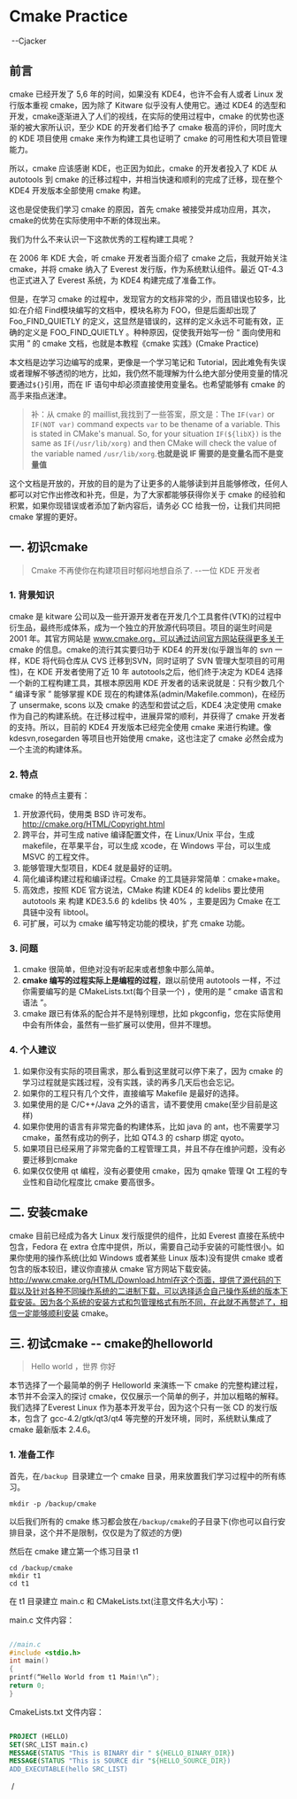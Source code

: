 # Cmake Practice

​                                                  --Cjacker

## 前言

cmake 已经开发了 5,6 年的时间，如果没有 KDE4，也许不会有人或者 Linux 发行版本重视 cmake，因为除了 Kitware 似乎没有人使用它。通过 KDE4 的选型和开发，cmake逐渐进入了人们的视线，在实际的使用过程中，cmake 的优势也逐渐的被大家所认识，至少 KDE 的开发者们给予了 cmake 极高的评价，同时庞大的 KDE 项目使用 cmake 来作为构建工具也证明了 cmake 的可用性和大项目管理能力。

所以，cmake 应该感谢 KDE，也正因为如此，cmake 的开发者投入了 KDE 从autotools 到 cmake 的迁移过程中，并相当快速和顺利的完成了迁移，现在整个 KDE4 开发版本全部使用 cmake 构建。

这也是促使我们学习 cmake 的原因，首先 cmake 被接受并成功应用，其次，cmake的优势在实际使用中不断的体现出来。

我们为什么不来认识一下这款优秀的工程构建工具呢？

在 2006 年 KDE 大会，听 cmake 开发者当面介绍了 cmake 之后，我就开始关注cmake，并将 cmake 纳入了 Everest 发行版，作为系统默认组件。最近 QT-4.3 也正式进入了 Everest 系统，为 KDE4 构建完成了准备工作。

但是，在学习 cmake 的过程中，发现官方的文档非常的少，而且错误也较多，比如:在介绍 Find<Name>模块编写的文档中，模块名称为 FOO，但是后面却出现了Foo_FIND_QUIETLY 的定义，这显然是错误的，这样的定义永远不可能有效，正确的定义是 FOO_FIND_QUIETLY 。种种原因，促使我开始写一份 “ 面向使用和实用 ” 的 cmake 文档，也就是本教程《cmake 实践》(Cmake Practice)

本文档是边学习边编写的成果，更像是一个学习笔记和 Tutorial，因此难免有失误或者理解不够透彻的地方，比如，我仍然不能理解为什么绝大部分使用变量的情况要通过`${}`引用，而在 IF 语句中却必须直接使用变量名。也希望能够有 cmake 的高手来指点迷津。

> 补：从 cmake 的 maillist,我找到了一些答案，原文是：The `IF(var)` or `IF(NOT var)` command expects `var` to be thename of a variable. This is stated in CMake's manual. So, for your situation `IF(${libX})` is the same as `IF(/usr/lib/xorg)` and then CMake will check the value of the variable named `/usr/lib/xorg`.**也就是说 IF 需要的是变量名而不是变量值**

这个文档是开放的，开放的目的是为了让更多的人能够读到并且能够修改，任何人都可以对它作出修改和补充，但是，为了大家都能够获得你关于 cmake 的经验和积累，如果你现错误或者添加了新内容后，请务必 CC 给我一份，让我们共同把 cmake 掌握的更好。

## 一.	初识cmake

> Cmake 不再使你在构建项目时郁闷地想自杀了.
> 																			--一位 KDE 开发者

### 1.	背景知识

cmake 是 kitware 公司以及一些开源开发者在开发几个工具套件(VTK)的过程中衍生品，最终形成体系，成为一个独立的开放源代码项目。项目的诞生时间是 2001 年。其官方网站是 www.cmake.org，可以通过访问官方网站获得更多关于 cmake 的信息。cmake的流行其实要归功于 KDE4 的开发(似乎跟当年的 svn 一样，KDE 将代码仓库从 CVS 迁移到SVN，同时证明了 SVN 管理大型项目的可用性)，在 KDE 开发者使用了近 10 年 autotools之后，他们终于决定为 KDE4 选择一个新的工程构建工具，其根本原因用 KDE 开发者的话来说就是：只有少数几个 “ 编译专家 ” 能够掌握 KDE 现在的构建体系(admin/Makefile.common)，在经历了 unsermake, scons 以及 cmake 的选型和尝试之后，KDE4 决定使用 cmake 作为自己的构建系统。在迁移过程中，进展异常的顺利，并获得了 cmake 开发者的支持。所以，目前的 KDE4 开发版本已经完全使用 cmake 来进行构建。像 kdesvn,rosegarden 等项目也开始使用 cmake，这也注定了 cmake 必然会成为一个主流的构建体系。

### 2.	特点

cmake 的特点主要有：

1. 开放源代码，使用类 BSD 许可发布。http://cmake.org/HTML/Copyright.html
2. 跨平台，并可生成 native 编译配置文件，在 Linux/Unix 平台，生成 makefile，在苹果平台，可以生成 xcode，在 Windows 平台，可以生成 MSVC 的工程文件。
3. 能够管理大型项目，KDE4 就是最好的证明。
4. 简化编译构建过程和编译过程。Cmake 的工具链非常简单：cmake+make。
5. 高效虑，按照 KDE 官方说法，CMake 构建 KDE4 的 kdelibs 要比使用 autotools 来
   构建 KDE3.5.6 的 kdelibs 快 40% ，主要是因为 Cmake 在工具链中没有 libtool。
6. 可扩展，可以为 cmake 编写特定功能的模块，扩充 cmake 功能。



### 3.	问题

1. cmake 很简单，但绝对没有听起来或者想象中那么简单。
2. **cmake 编写的过程实际上是编程的过程**，跟以前使用 autotools 一样，不过你需要编写的是 CMakeLists.txt(每个目录一个) ，使用的是 ” cmake 语言和语法 ”。
3. cmake 跟已有体系的配合并不是特别理想，比如 pkgconfig，您在实际使用中会有所体会，虽然有一些扩展可以使用，但并不理想。

### 4.	个人建议

1. 如果你没有实际的项目需求，那么看到这里就可以停下来了，因为 cmake 的学习过程就是实践过程，没有实践，读的再多几天后也会忘记。
2. 如果你的工程只有几个文件，直接编写 Makefile 是最好的选择。
3. 如果使用的是 C/C++/Java 之外的语言，请不要使用 cmake(至少目前是这样)
4. 如果你使用的语言有非常完备的构建体系，比如 java 的 ant，也不需要学习 cmake，虽然有成功的例子，比如 QT4.3 的 csharp 绑定 qyoto。
5. 如果项目已经采用了非常完备的工程管理工具，并且不存在维护问题，没有必要迁移到cmake
6. 如果仅仅使用 qt 编程，没有必要使用 cmake，因为 qmake 管理 Qt 工程的专业性和自动化程度比 cmake 要高很多。



## 二.	安装cmake

cmake 目前已经成为各大 Linux 发行版提供的组件，比如 Everest 直接在系统中包含，Fedora 在 extra 仓库中提供，所以，需要自己动手安装的可能性很小。如果你使用的操作系统(比如 Windows 或者某些 Linux 版本)没有提供 cmake 或者包含的版本较旧，建议你直接从 cmake 官方网站下载安装。http://www.cmake.org/HTML/Download.html在这个页面，提供了源代码的下载以及针对各种不同操作系统的二进制下载，可以选择适合自己操作系统的版本下载安装。因为各个系统的安装方式和包管理格式有所不同，在此就不再赘述了，相信一定能够顺利安装 cmake。

## 三.	初试cmake -- cmake的helloworld

> Hello world ，世界 你好

本节选择了一个最简单的例子 Helloworld 来演练一下 cmake 的完整构建过程，本节并不会深入的探讨 cmake，仅仅展示一个简单的例子，并加以粗略的解释。我们选择了Everest Linux 作为基本开发平台，因为这个只有一张 CD 的发行版本，包含了 gcc-4.2/gtk/qt3/qt4 等完整的开发环境，同时，系统默认集成了 cmake 最新版本 2.4.6。

### 1.	准备工作

首先，在`/backup `目录建立一个 cmake 目录，用来放置我们学习过程中的所有练习。

```shell
mkdir -p /backup/cmake
```

以后我们所有的 cmake 练习都会放在`/backup/cmake`的子目录下(你也可以自行安排目录，这个并不是限制，仅仅是为了叙述的方便)

然后在 cmake 建立第一个练习目录 t1

```shell
cd /backup/cmake
mkdir t1
cd t1
```

在 t1 目录建立 main.c 和 CMakeLists.txt(注意文件名大小写)：

main.c 文件内容：

```cpp

//main.c
#include <stdio.h>
int main()
{
printf(“Hello World from t1 Main!\n”);
return 0;
}

```

CmakeLists.txt 文件内容：

```cmake

PROJECT (HELLO)
SET(SRC_LIST main.c)
MESSAGE(STATUS "This is BINARY dir " ${HELLO_BINARY_DIR})
MESSAGE(STATUS "This is SOURCE dir "${HELLO_SOURCE_DIR})
ADD_EXECUTABLE(hello SRC_LIST)
```













































​              /